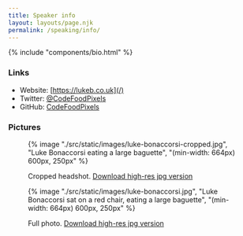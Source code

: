 ```yaml
---
title: Speaker info
layout: layouts/page.njk
permalink: /speaking/info/
---
```


{% include "components/bio.html" %}

### Links

- Website: [https://lukeb.co.uk](/)
- Twitter: [@CodeFoodPixels](https://twitter.com/codefoodpixels)
- GitHub: [CodeFoodPixels](https://github.com/codefoodpixels)

### Pictures

<figure>
  {% image "./src/static/images/luke-bonaccorsi-cropped.jpg", "Luke Bonaccorsi eating a large baguette", "(min-width: 664px) 600px, 250px" %}
  <figcaption>

Cropped headshot. [Download high-res jpg version](/static/images/luke-bonaccorsi-cropped.jpg)

  </figcaption>
</figure>

<figure>
  {% image "./src/static/images/luke-bonaccorsi.jpg", "Luke Bonaccorsi sat on a red chair, eating a large baguette", "(min-width: 664px) 600px, 250px" %}
  <figcaption>

Full photo. [Download high-res jpg version](/static/images/luke-bonaccorsi.jpg)

  </figcaption>
</figure>
